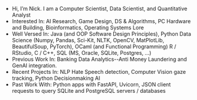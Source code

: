 - Hi, I’m Nick. I am a Computer Scientist, Data Scientist, and Quantitative Analyst
- Interested In: AI Research, Game Design, DS & Algorithms, PC Hardware and Building, Bioinformatics, Operating Systems Lore
- Well Versed In: Java (and OOP Software Design Principles), Python Data Science (Numpy, Pandas, Sci-Kit, NLTK, OpenCV, MatPlotLib, BeautifulSoup, PyTorch), OCaml (and Functional Programming) R / RStudio, C / C++, SQL (MS, Oracle, SQLite, Postgres, ...)
- Previous Work In: Banking Data Analytics--Anti Money Laundering and GenAI integration.
- Recent Projects In: NLP Hate Speech detection, Computer Vision gaze tracking, Python Decisionmaking AI
- Past Work With: Python apps with FastAPI, Uvicorn, JSON client requests to query SQLite and PostgreSQL servers / databases

